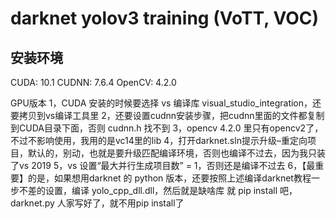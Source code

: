 # darknet yolov3 training (VoTT, VOC)

## 安装环境
CUDA: 10.1
CUDNN: 7.6.4
OpenCV: 4.2.0

GPU版本
1，CUDA 安装的时候要选择 vs 编译库 visual_studio_integration，还要拷贝到vs编译工具里
2，还要设置cudnn安装步骤，把cudnn里面的文件都复制到CUDA目录下面，否则 cudnn.h 找不到
3，opencv 4.2.0 里只有opencv2了，不过不影响使用，我用的是vc14里的lib
4，打开darknet.sln提示升级–重定向项目，默认的，别动，也就是要升级匹配编译环境，否则也编译不过去，因为我只装了vs 2019
5，vs 设置“最大并行生成项目数” = 1，否则还是编译不过去
6，【最重要】的是，如果想用darknet 的 python 版本，还要按照上述编译darknet教程一步不差的设置，编译 yolo_cpp_dll.dll，然后就是缺啥库 就 pip install 吧，darknet.py 人家写好了，就不用pip install了
